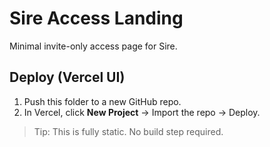 # Sire Access Landing

Minimal invite-only access page for Sire.

## Deploy (Vercel UI)
1. Push this folder to a new GitHub repo.
2. In Vercel, click **New Project** → Import the repo → Deploy.

> Tip: This is fully static. No build step required.
